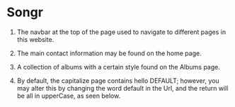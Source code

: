 # Songr

1. The navbar at the top of the page
   used to navigate to different 
   pages in this website.
   
2. The main contact information 
   may be found on the home page.
   
3. A collection of albums with 
   a certain style found on the Albums page.
   
4. By default, the capitalize 
   page contains hello DEFAULT; 
   however, you may alter this by 
   changing the word default in the 
   Url, and the return will be 
   all in upperCase, as seen below.